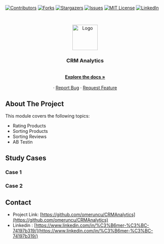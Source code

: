 [![Contributors][contributors-shield]][contributors-url]
[![Forks][forks-shield]][forks-url]
[![Stargazers][stars-shield]][stars-url]
[![Issues][issues-shield]][issues-url]
[![MIT License][license-shield]][license-url]
[![LinkedIn][linkedin-shield]][linkedin-url]

<!-- PROJECT LOGO -->
<br />
<p align="center">
  <a href="https://github.com/omeruncu/Measurement-Problems">
    <img src="images/logo.png" alt="Logo" width="80" height="80">
  </a>

  <h3 align="center">CRM Analytics</h3>

  <p align="center">
    <br />
    <a href="https://github.com/omeruncu/Measurement-Problems"><strong>Explore the docs »</strong></a>
    <br />
    <br />
    ·
    <a href="https://github.com/omeruncu/Measurement-Problems/issues">Report Bug</a>
    ·
    <a href="https://github.com/omeruncu/Measurement-Problems/issues">Request Feature</a>
  </p>
</p>

<!-- ABOUT THE PROJECT -->
## About The Project
This module covers the following topics:
- Rating Products
- Sorting Products
- Sorting Reviews
- AB Testin

<!-- STUDY CASES -->
## Study Cases
### Case 1 


### Case 2

<!-- CONTACT -->
## Contact

* Project Link: [https://github.com/omeruncu/CRMAnalytics](https://github.com/omeruncu/CRMAnalytics)
* Linkedin : [https://www.linkedin.com/in/%C3%B6mer-%C3%BC-74197b319/](https://www.linkedin.com/in/%C3%B6mer-%C3%BC-74197b319/)



<!-- MARKDOWN LINKS & IMAGES -->
<!-- https://www.markdownguide.org/basic-syntax/#reference-style-links -->
[contributors-shield]: https://img.shields.io/github/contributors/omeruncu/CRMAnalytics.svg?style=for-the-badge
[contributors-url]: https://github.com/omeruncu/CRMAnalytics/graphs/contributors
[forks-shield]: https://img.shields.io/github/forks/omeruncu/CRMAnalytics.svg?style=for-the-badge
[forks-url]: https://github.com/omeruncu/CRMAnalytics/network/members
[stars-shield]: https://img.shields.io/github/stars/omeruncu/CRMAnalytics.svg?style=for-the-badge
[stars-url]: https://github.com/omeruncu/CRMAnalytics/stargazers
[issues-shield]: https://img.shields.io/github/issues/omeruncu/CRMAnalytics.svg?style=for-the-badge
[issues-url]: https://github.com/omeruncu/CRMAnalytics/issues
[license-shield]: https://img.shields.io/github/license/omeruncu/CRMAnalytics.svg?style=for-the-badge
[license-url]: https://github.com/omeruncu/CRMAnalytics/blob/master/LICENSE.txt
[linkedin-shield]: https://img.shields.io/badge/-LinkedIn-black.svg?style=for-the-badge&logo=linkedin&colorB=555
[linkedin-url]: https://www.linkedin.com/in/%C3%B6mer-%C3%BC-74197b319/
[product-screenshot]: images/screenshot.png
